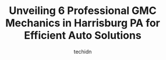 ---
layout: ampstory
image: https://images.unsplash.com/photo-1580881647059-923632b8fd75?ixlib=rb-4.0.3&ixid=MnwxMjA3fDB8MHxwaG90by1wYWdlfHx8fGVufDB8fHx8&auto=format&fit=crop&w=640&h=853&q=80
author: techidn
featured: false
description: Trust your vehicles maintenance and repairs to the 6 best GMC Mechanic in Harrisburg PA, USA. With their extensive experience, cutting-edge technology, and commitment to customer satisfacti
title: Unveiling 6 Professional GMC Mechanics in Harrisburg PA for Efficient Auto Solutions
cover:
   title: Unveiling 6 Professional GMC Mechanics in Harrisburg PA for Efficient Auto Solutions
   subtitle: Rickpate
   background: https://images.unsplash.com/photo-1580881647059-923632b8fd75?ixlib=rb-4.0.3&ixid=MnwxMjA3fDB8MHxwaG90by1wYWdlfHx8fGVufDB8fHx8&auto=format&fit=crop&w=640&h=853&q=80

pages: 
 - layout: thirds
   top: <h1>#1 Kindermans Auto Repair</h1>
   bottom: "<p>They are very timely, detailed, honest, friendly and affordable. It was my first time there and I love that they have a portal where you can check a report of the differe</p>"
   background: https://www.knot35.com/toplist/wp-content/uploads/2023/06/best-gmc-mechanic-1-in-harrisburg-pa-1685837154.jpeg
   backgroundblur: true
 - layout: thirds
   top: <h1>#2 KAM Auto Center</h1>
   bottom: "<p>1301 N Cameron St, Harrisburg, PA 17103, United States</p>"
   background: https://www.knot35.com/toplist/wp-content/uploads/2023/06/best-gmc-mechanic-2-in-harrisburg-pa-1685837154.jpeg
   cta:
      link: https://www.knot35.com/toplist/unveiling-6-professional-gmc-mechanics-in-harrisburg-pa-for-efficient-auto-solutions/
      text: Unveiling 6 Professional GMC Mechanics in Harrisburg PA for Efficient Auto Solutions
 - layout: thirds
   top: <h1>#3 T & L Auto Repair Center</h1>
   bottom: "<p>1901 Derry St, Harrisburg, PA 17104, United States</p>"
   background: https://www.knot35.com/toplist/wp-content/uploads/2023/06/best-gmc-mechanic-3-in-harrisburg-pa-1685837154.jpeg
   cta:
      link: https://www.knot35.com/toplist/unveiling-6-professional-gmc-mechanics-in-harrisburg-pa-for-efficient-auto-solutions/
      text: Unveiling 6 Professional GMC Mechanics in Harrisburg PA for Efficient Auto Solutions
 - layout: thirds
   top: <h1>#4 G & S Garage</h1>
   bottom: "<p>1722 Briggs St, Harrisburg, PA 17103, United States</p>"
   background: https://images.unsplash.com/photo-1547366785-564103df7e13?ixlib=rb-4.0.3&ixid=MnwxMjA3fDB8MHxwaG90by1wYWdlfHx8fGVufDB8fHx8&auto=format&fit=crop&w=640&h=853&q=80
   cta:
      link: https://www.knot35.com/toplist/unveiling-6-professional-gmc-mechanics-in-harrisburg-pa-for-efficient-auto-solutions/
      text: Unveiling 6 Professional GMC Mechanics in Harrisburg PA for Efficient Auto Solutions
 - layout: thirds
   top: <h1>#5 Service Center - Faulkner Buick GMC Harrisburg</h1>
   bottom: "<p>2650 Paxton St, Harrisburg, PA 17111, United States</p>"
   background: https://images.unsplash.com/photo-1541356665065-22676f35dd40?ixlib=rb-4.0.3&ixid=MnwxMjA3fDB8MHxwaG90by1wYWdlfHx8fGVufDB8fHx8&auto=format&fit=crop&w=640&h=853&q=80
   cta:
      link: https://www.knot35.com/toplist/unveiling-6-professional-gmc-mechanics-in-harrisburg-pa-for-efficient-auto-solutions/
      text: Unveiling 6 Professional GMC Mechanics in Harrisburg PA for Efficient Auto Solutions

 - layout: thirds
   middle: Continue reading...
   background: https://images.unsplash.com/photo-1615749413727-825b59a857b5?ixlib=rb-4.0.3&ixid=MnwxMjA3fDB8MHxwaG90by1wYWdlfHx8fGVufDB8fHx8&auto=format&fit=crop&w=640&h=853&q=80
   cta:
      link: https://www.knot35.com/toplist/unveiling-6-professional-gmc-mechanics-in-harrisburg-pa-for-efficient-auto-solutions/
      text: Unveiling 6 Professional GMC Mechanics in Harrisburg PA for Efficient Auto Solutions
      
---